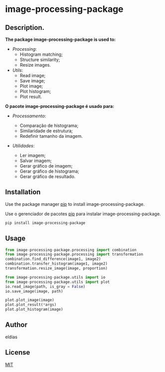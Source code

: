 # image-processing-package

## Description. 
**The package image-processing-package is used to:**
- *Processing*:
	- Histogram matching;
	- Structure similarity;
	- Resize images.
- *Utils*:
	- Read image;
	- Save image;
	- Plot image;
	- Plot histogram;
	- Plot result.

**O pacote image-processing-package é usado para:**

- *Processamento*:
	- Comparação de histograma;
	- Similaridade de estrutura;
	- Redefinir tamanho da imagem.

- *Utilidades*:
	- Ler imagem;
	- Salvar imagem;
	- Gerar gráfico de imagem;
	- Gerar gráfico de histograma;
	- Gerar gráfico de resultado.

## Installation

Use the package manager [pip](https://pip.pypa.io/en/stable/) to install image-processing-package.

Use o gerenciador de pacotes [pip](https://pip.pypa.io/en/stable/) para instalar image-processing-package.

```bash
pip install image-processing-package
```

## Usage

```python
from image-processing-package.processing import combination
from image-processing-package.processing import transformation
combination.find_difference(image1, image2)
combination.transfer_histogram(image1, image2)
transformation.resize_image(image, proportion)

from image-processing-package.utils import io
from image-processing-package.utils import plot
io.read_image(path, is_gray = False)
io.save_image(image, path)

plot.plot_image(image)
plot.plot_result(*args)
plot.plot_histogram(image)
```

## Author
eldias

## License
[MIT](https://choosealicense.com/licenses/mit/)
